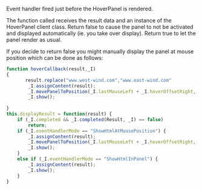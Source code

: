 ﻿Event handler fired just before the HoverPanel is rendered. 

The function called receives the result data and an instance of the HoverPanel client class. Return false to cause the panel to not be activated and displayed automatically (ie. you take over display). Return true to let the panel render as usual.

If you decide to return false you might manually display the panel at mouse position which can be done as follows:



```javascript
function hoverCallback(result,_I)
{
	   result.replace("www.west-wind.com","www.east-wind.com"
        _I.assignContent(result);
        _I.movePanelToPosition(_I.lastMouseLeft + _I.hoverOffsetRight, _I.lastMouseTop + _I.hoverOffsetBottom);
        _I.show();
	
}
this.displayResult = function(result) {
    if (_I.completed && _I.completed(Result, _I) == false)
        return;
    if (_I.eventHandlerMode == "ShowHtmlAtMousePosition") {
        _I.assignContent(result);
        _I.movePanelToPosition(_I.lastMouseLeft + _I.hoverOffsetRight, _I.lastMouseTop + _I.hoverOffsetBottom);
        _I.show();
    }
    else if (_I.eventHandlerMode == "ShowHtmlInPanel") {
        _I.assignContent(result);
        _I.show();
    }
}
```